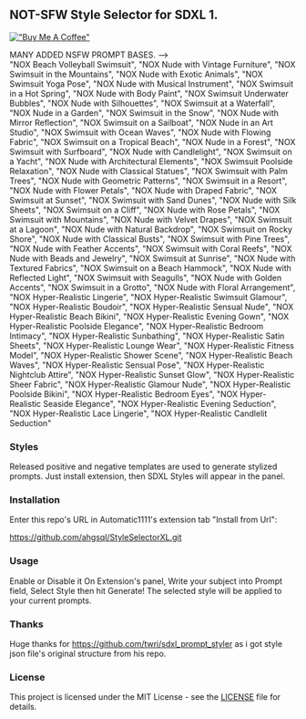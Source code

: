 ## NOT-SFW Style Selector for SDXL 1.
[!["Buy Me A Coffee"](https://www.buymeacoffee.com/assets/img/custom_images/orange_img.png)](https://www.buymeacoffee.com/ahgsql)


MANY ADDED NSFW PROMPT BASES. 
-->    
    "NOX Beach Volleyball Swimsuit",
    "NOX Nude with Vintage Furniture",
    "NOX Swimsuit in the Mountains",
    "NOX Nude with Exotic Animals",
    "NOX Swimsuit Yoga Pose",
    "NOX Nude with Musical Instrument",
    "NOX Swimsuit in a Hot Spring",
    "NOX Nude with Body Paint",
    "NOX Swimsuit Underwater Bubbles",
    "NOX Nude with Silhouettes",
    "NOX Swimsuit at a Waterfall",
    "NOX Nude in a Garden",
    "NOX Swimsuit in the Snow",
    "NOX Nude with Mirror Reflection",
    "NOX Swimsuit on a Sailboat",
    "NOX Nude in an Art Studio",
    "NOX Swimsuit with Ocean Waves",
    "NOX Nude with Flowing Fabric",
    "NOX Swimsuit on a Tropical Beach",
    "NOX Nude in a Forest",
    "NOX Swimsuit with Surfboard",
    "NOX Nude with Candlelight",
    "NOX Swimsuit on a Yacht",
    "NOX Nude with Architectural Elements",
    "NOX Swimsuit Poolside Relaxation",
    "NOX Nude with Classical Statues",
    "NOX Swimsuit with Palm Trees",
    "NOX Nude with Geometric Patterns",
    "NOX Swimsuit in a Resort",
    "NOX Nude with Flower Petals",
    "NOX Nude with Draped Fabric",
    "NOX Swimsuit at Sunset",
    "NOX Swimsuit with Sand Dunes",
    "NOX Nude with Silk Sheets",
    "NOX Swimsuit on a Cliff",
    "NOX Nude with Rose Petals",
    "NOX Swimsuit with Mountains",
    "NOX Nude with Velvet Drapes",
    "NOX Swimsuit at a Lagoon",
    "NOX Nude with Natural Backdrop",
    "NOX Swimsuit on Rocky Shore",
    "NOX Nude with Classical Busts",
    "NOX Swimsuit with Pine Trees",
    "NOX Nude with Feather Accents",
    "NOX Swimsuit with Coral Reefs",
    "NOX Nude with Beads and Jewelry",
    "NOX Swimsuit at Sunrise",
    "NOX Nude with Textured Fabrics",
    "NOX Swimsuit on a Beach Hammock",
    "NOX Nude with Reflected Light",
    "NOX Swimsuit with Seagulls",
    "NOX Nude with Golden Accents",
    "NOX Swimsuit in a Grotto",
    "NOX Nude with Floral Arrangement",
    "NOX Hyper-Realistic Lingerie",
    "NOX Hyper-Realistic Swimsuit Glamour",
    "NOX Hyper-Realistic Boudoir",
    "NOX Hyper-Realistic Sensual Nude",
    "NOX Hyper-Realistic Beach Bikini",
    "NOX Hyper-Realistic Evening Gown",
    "NOX Hyper-Realistic Poolside Elegance",
    "NOX Hyper-Realistic Bedroom Intimacy",
    "NOX Hyper-Realistic Sunbathing",
    "NOX Hyper-Realistic Satin Sheets",
    "NOX Hyper-Realistic Lounge Wear",
    "NOX Hyper-Realistic Fitness Model",
    "NOX Hyper-Realistic Shower Scene",
    "NOX Hyper-Realistic Beach Waves",
    "NOX Hyper-Realistic Sensual Pose",
    "NOX Hyper-Realistic Nightclub Attire",
    "NOX Hyper-Realistic Sunset Glow",
    "NOX Hyper-Realistic Sheer Fabric",
    "NOX Hyper-Realistic Glamour Nude",
    "NOX Hyper-Realistic Poolside Bikini",
    "NOX Hyper-Realistic Bedroom Eyes",
    "NOX Hyper-Realistic Seaside Elegance",
    "NOX Hyper-Realistic Evening Seduction",
    "NOX Hyper-Realistic Lace Lingerie",
    "NOX Hyper-Realistic Candlelit Seduction"

### Styles

Released positive and negative templates are used to generate stylized prompts. Just install extension, then SDXL Styles will appear in the panel.

### Installation

Enter this repo's URL in Automatic1111's extension tab "Install from Url":

https://github.com/ahgsql/StyleSelectorXL.git

### Usage

Enable or Disable it On Extension's panel, Write your subject into Prompt field,
Select Style then hit Generate!
The selected style will be applied to your current prompts.

### Thanks

Huge thanks for https://github.com/twri/sdxl_prompt_styler as i got style json file's original structure from his repo.

### License

This project is licensed under the MIT License - see the [LICENSE](LICENSE) file for details.
